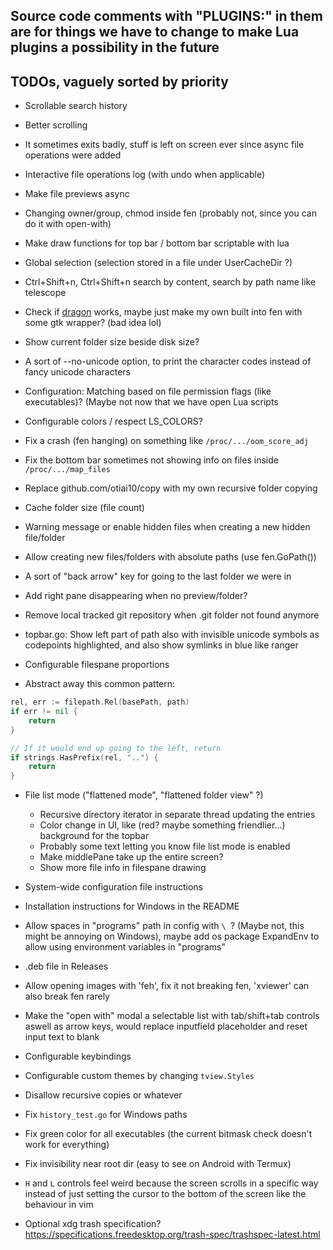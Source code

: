 ## Source code comments with "PLUGINS:" in them are for things we have to change to make Lua plugins a possibility in the future

## TODOs, vaguely sorted by priority

- Scrollable search history
- Better scrolling
- It sometimes exits badly, stuff is left on screen ever since async file operations were added
- Interactive file operations log (with undo when applicable)
- Make file previews async
- Changing owner/group, chmod inside fen (probably not, since you can do it with open-with)
- Make draw functions for top bar / bottom bar scriptable with lua
- Global selection (selection stored in a file under UserCacheDir ?)
- Ctrl+Shift+n, Ctrl+Shift+n search by content, search by path name like telescope
- Check if [dragon](https://github.com/mwh/dragon) works, maybe just make my own built into fen with some gtk wrapper? (bad idea lol)
- Show current folder size beside disk size?
- A sort of --no-unicode option, to print the character codes instead of fancy unicode characters
- Configuration: Matching based on file permission flags (like executables)? (Maybe not now that we have open Lua scripts
- Configurable colors / respect LS\_COLORS?
- Fix a crash (fen hanging) on something like `/proc/.../oom_score_adj`
- Fix the bottom bar sometimes not showing info on files inside `/proc/.../map_files`
- Replace github.com/otiai10/copy with my own recursive folder copying
- Cache folder size (file count)
- Warning message or enable hidden files when creating a new hidden file/folder
- Allow creating new files/folders with absolute paths (use fen.GoPath())
- A sort of "back arrow" key for going to the last folder we were in
- Add right pane disappearing when no preview/folder?
- Remove local tracked git repository when .git folder not found anymore
- topbar.go: Show left part of path also with invisible unicode symbols as codepoints highlighted, and also show symlinks in blue like ranger
- Configurable filespane proportions

- Abstract away this common pattern:
```go
rel, err := filepath.Rel(basePath, path)
if err != nil {
	return
}

// If it would end up going to the left, return
if strings.HasPrefix(rel, "..") {
	return
}
```

- File list mode ("flattened mode", "flattened folder view" ?)
  - Recursive directory iterator in separate thread updating the entries
  - Color change in UI, like (red? maybe something friendlier...) background for the topbar
  - Probably some text letting you know file list mode is enabled
  - Make middlePane take up the entire screen?
  - Show more file info in filespane drawing

- System-wide configuration file instructions
- Installation instructions for Windows in the README
- Allow spaces in "programs" path in config with `\ `? (Maybe not, this might be annoying on Windows), maybe add os package ExpandEnv to allow using environment variables in "programs"
- .deb file in Releases
- Allow opening images with 'feh', fix it not breaking fen, 'xviewer' can also break fen rarely
- Make the "open with" modal a selectable list with tab/shift+tab controls aswell as arrow keys, would replace inputfield placeholder and reset input text to blank
- Configurable keybindings
- Configurable custom themes by changing `tview.Styles`
- Disallow recursive copies or whatever
- Fix `history_test.go` for Windows paths
- Fix green color for all executables (the current bitmask check doesn't work for everything)
- Fix invisibility near root dir (easy to see on Android with Termux)
- `H` and `L` controls feel weird because the screen scrolls in a specific way instead of just setting the cursor to the bottom of the screen like the behaviour in vim
- Optional xdg trash specification? https://specifications.freedesktop.org/trash-spec/trashspec-latest.html
